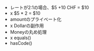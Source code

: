 * レートが2:1の場合、$5 +10 CHF = $10
* x $5 * 2 = $10
* amountのプライベート化
* x Dollarの副作用
* Moneyの丸め処理
* x equals()
* hasCode()
